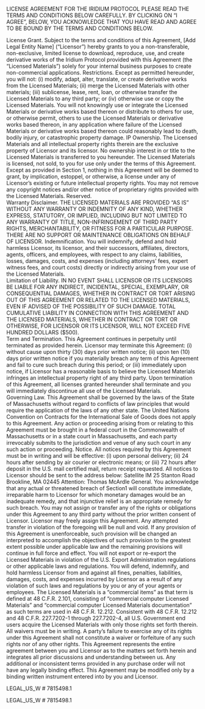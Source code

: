 LICENSE AGREEMENT FOR THE IRIDIUM PROTOCOL
PLEASE READ THE TERMS AND CONDITIONS BELOW CAREFULLY. BY CLICKING ON “I AGREE”, BELOW, YOU ACKNOWLEDGE THAT YOU HAVE READ AND AGREE TO BE BOUND BY THE TERMS AND CONDITIONS BELOW.

License Grant. Subject to the terms and conditions of this Agreement, [Add Legal Entity Name] (“Licensor”) hereby grants to you a non-transferable, non-exclusive, limited license to download, reproduce, use, and create derivative works of the Iridium Protocol provided with this Agreement (the “Licensed Materials”) solely for your internal business purposes to create non-commercial applications.
Restrictions. Except as permitted hereunder, you will not: (i) modify, adapt, alter, translate, or create derivative works from the Licensed Materials; (ii) merge the Licensed Materials with other materials; (iii) sublicense, lease, rent, loan, or otherwise transfer the Licensed Materials to any third party; or (iv) otherwise use or copy the Licensed Materials. You will not knowingly use or integrate the Licensed Materials or derivative works based thereon or distribute to others for use, or otherwise permit, others to use the Licensed Materials or derivative works based thereon, in any application where failure of the Licensed Materials or derivative works based thereon could reasonably lead to death, bodily injury, or catastrophic property damage.
IP Ownership. The Licensed Materials and all intellectual property rights therein are the exclusive property of Licensor and its licensor. No ownership interest in or title to the Licensed Materials is transferred to you hereunder. The Licensed Materials is licensed, not sold, to you for use only under the terms of this Agreement. Except as provided in Section 1, nothing in this Agreement will be deemed to grant, by implication, estoppel, or otherwise, a license under any of Licensor’s existing or future intellectual property rights. You may not remove any copyright notices and/or other notice of proprietary rights provided with the Licensed Materials.
Reserved.  
Warranty Disclaimer. THE LICENSED MATERIALS ARE PROVIDED “AS IS” WITHOUT ANY WARRANTY OR INDEMNITY OF ANY KIND, WHETHER EXPRESS, STATUTORY, OR IMPLIED, INCLUDING BUT NOT LIMITED TO ANY WARRANTY OF TITLE, NON-INFRINGEMENT OF THIRD PARTY RIGHTS, MERCHANTABILITY, OR FITNESS FOR A PARTICULAR PURPOSE. THERE ARE NO SUPPORT OR MAINTENANCE OBLIGATIONS ON BEHALF OF LICENSOR.
Indemnification. You will indemnify, defend and hold harmless Licensor, its licensor, and their successors, affiliates, directors, agents, officers, and employees, with respect to any claims, liabilities, losses, damages, costs, and expenses (including attorneys’ fees, expert witness fees, and court costs) directly or indirectly arising from your use of the Licensed Materials.  
Limitation of Liability. IN NO EVENT SHALL LICENSOR OR ITS LICENSORS BE LIABLE FOR ANY INDIRECT, INCIDENTAL, SPECIAL, EXEMPLARY, OR CONSEQUENTIAL DAMAGES, WHETHER IN CONTRACT OR TORT ARISING OUT OF THIS AGREEMENT OR RELATED TO THE LICENSED MATERIALS, EVEN IF ADVISED OF THE POSSIBILITY OF SUCH DAMAGE. TOTAL CUMULATIVE LIABILITY IN CONNECTION WITH THIS AGREEMENT AND THE LICENSED MATERIALS, WHETHER IN CONTRACT OR TORT OR OTHERWISE, FOR LICENSOR OR ITS LICENSOR, WILL NOT EXCEED FIVE HUNDRED DOLLARS ($500).  
Term and Termination. This Agreement continues in perpetuity until terminated as provided herein. Licensor may terminate this Agreement: (i) without cause upon thirty (30) days prior written notice; (ii) upon ten (10) days prior written notice if you materially breach any term of this Agreement and fail to cure such breach during this period; or (iii) immediately upon notice, if Licensor has a reasonable basis to believe the Licensed Materials infringes an intellectual property right of any third party. Upon termination of this Agreement, all licenses granted hereunder shall terminate and you will immediately discontinue all use of the Licensed Materials.  
Governing Law. This Agreement shall be governed by the laws of the State of Massachusetts without regard to conflicts of law principles that would require the application of the laws of any other state. The United Nations Convention on Contracts for the International Sale of Goods does not apply to this Agreement. Any action or proceeding arising from or relating to this Agreement must be brought in a federal court in the Commonwealth of Massachusetts or in a state court in Massachusetts, and each party irrevocably submits to the jurisdiction and venue of any such court in any such action or proceeding.
Notice. All notices required by this Agreement must be in writing and will be effective: (i) upon personal delivery; (ii) 24 hours after sending by air courier or electronic means; or (iii) 72 hours after deposit in the U.S. mail certified mail, return receipt requested. All notices to Licensor should be sent to the address below:
Satellite IM
25 Stanton Road
Brookline, MA 02445
Attention: Thomas McArdle
General. You acknowledge that any actual or threatened breach of Section1 will constitute immediate, irreparable harm to Licensor for which monetary damages would be an inadequate remedy, and that injunctive relief is an appropriate remedy for such breach. You may not assign or transfer any of the rights or obligations under this Agreement to any third party without the prior written consent of Licensor. Licensor may freely assign this Agreement. Any attempted transfer in violation of the foregoing will be null and void. If any provision of this Agreement is unenforceable, such provision will be changed an interpreted to accomplish the objectives of such provision to the greatest extent possible under applicable law and the remaining provisions will continue in full force and effect. You will not export or re-export the Licensed Materials in violation of the U.S. Export Administration regulations or other applicable laws and regulations. You will defend, indemnify, and hold harmless Licensor from and against all fines, penalties, liabilities, damages, costs, and expenses incurred by Licensor as a result of any violation of such laws and regulations by you or any of your agents or employees. The Licensed Materials is a “commercial items” as that term is defined at 48 C.F.R. 2.101, consisting of “commercial computer Licensed Materials” and “commercial computer Licensed Materials documentation” as such terms are used in 48 C.F.R. 12.212. Consistent with 48 C.F.R. 12.212 and 48 C.F.R. 227.7202-1 through 227.7202-4, all U.S. Government end users acquire the Licensed Materials with only those rights set forth therein. All waivers must be in writing. A party’s failure to exercise any of its rights under this Agreement shall not constitute a waiver or forfeiture of any such rights nor of any other rights. This Agreement represents the entire agreement between you and Licensor as to the matters set forth herein and integrates all prior discussions and understanding between us. Any additional or inconsistent terms provided in any purchase order will not have any legally binding effect. This Agreement may be modified only by a binding written instrument entered into by you and Licensor.

LEGAL_US_W # 7815498.1

LEGAL_US_W # 7815498.1
